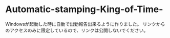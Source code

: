 # Automatic-stamping-King-of-Time-
Windowsが起動した時に自動で出勤報告出来るように作りました。
リンクからのアクセスのみに限定しているので、リンクは公開しないでください。

